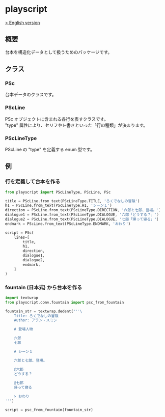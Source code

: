 # playscript

[> English version](https://github.com/satamame/playscript/blob/master/README_en.md)

## 概要

台本を構造化データとして扱うためのパッケージです。

## クラス

### PSc

台本データのクラスです。

### PScLine

PSc オブジェクトに含まれる各行を表すクラスです。  
"type" 属性により、セリフやト書きといった「行の種類」が決まります。

### PScLineType

PScLine の "type" を定義する enum 型です。

## 例

### 行を定義して台本を作る

```python
from playscript import PScLineType, PScLine, PSc

title = PScLine.from_text(PScLineType.TITLE, 'ろくでなしの冒険')
h1 = PScLine.from_text(PScLineType.H1, 'シーン１')
direction = PScLine.from_text(PScLineType.DIRECTION, '六郎と七郎、登場。')
dialogue1 = PScLine.from_text(PScLineType.DIALOGUE, '六郎「どうする？」')
dialogue2 = PScLine.from_text(PScLineType.DIALOGUE, '七郎「帰って寝る」')
endmark = PScLine.from_text(PScLineType.ENDMARK, 'おわり')

script = PSc(
    lines=[
        title,
        h1,
        direction,
        dialogue1,
        dialogue2,
        endmark,
    ]
)
```

### fountain (日本式) から台本を作る

```python
import textwrap
from playscript.conv.fountain import psc_from_fountain

fountain_str = textwrap.dedent('''\
    Title: ろくでなしの冒険
    Author: アラン・スミシ

    # 登場人物

    六郎
    七郎

    # シーン１

    六郎と七郎、登場。

    @六郎
    どうする？
    
    @七郎
    帰って寝る

    > おわり
''')

script = psc_from_fountain(fountain_str)
```
